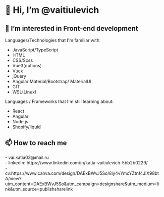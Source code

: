 <h1>👋 Hi, I’m @vaitiulevich </h1>
<h2>👀 I’m interested in Front-end development </h2>

Languages/Technologies that I'm familiar with:
<ul>
<li>JavaScript/TypeScript</li>
<li>HTML</li>
<li>CSS/Scss</li>
<li>Vue3(options)</li>
<li>Vuex</li>
<li>jQuery</li>
<li>Angular Material/Bootstrap/ MaterialUI</li>
<li>GIT</li>
<li>WSL(Linux)</li>
</ul>
Languages / Frameworks that I'm still learning about:
<ul>
<li>React</li>
<li>Angular</li>
<li>Node.js</li>
<li>Shopify/liquid</li> 
 </ul>

<h2>📫 How to reach me </h2>
- vai.katia03@mail.ru</br>
- linkedin: https://www.linkedin.com/in/katia-vaitiulevich-5bb2b0229/</br>
- cv:https://www.canva.com/design/DAExBWvJ5So/8iy4vYmcYZtnf4JiX98btA/view?utm_content=DAExBWvJ5So&utm_campaign=designshare&utm_medium=link&utm_source=publishsharelink
<!---
vaitiulevich/vaitiulevich is a ✨ special ✨ repository because its `README.md` (this file) appears on your GitHub profile.
You can click the Preview link to take a look at your changes.
--->
